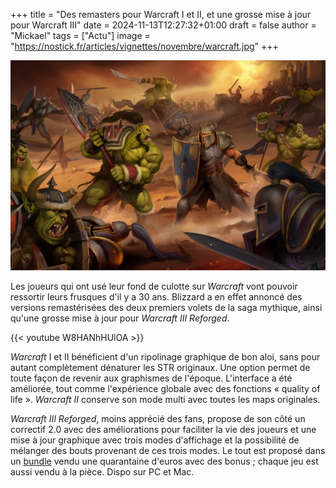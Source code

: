 +++
title = "Des remasters pour Warcraft I et II, et une grosse mise à jour pour Warcraft III"
date = 2024-11-13T12:27:32+01:00
draft = false
author = "Mickael"
tags = ["Actu"]
image = "https://nostick.fr/articles/vignettes/novembre/warcraft.jpg"
+++

![Warcraft](warcraft.jpg "")

Les joueurs qui ont usé leur fond de culotte sur *Warcraft* vont pouvoir ressortir leurs frusques d'il y a 30 ans. Blizzard a en effet annoncé des versions remastérisées des deux premiers volets de la saga mythique, ainsi qu'une grosse mise à jour pour *Warcraft III Reforged*.

{{< youtube W8HANhHUlOA >}} 

*Warcraft* I et II bénéficient d'un ripolinage graphique de bon aloi, sans pour autant complètement dénaturer les STR originaux. Une option permet de toute façon de revenir aux graphismes de l'époque. L'interface a été améliorée, tout comme l'expérience globale avec des fonctions « quality of life ». *Warcraft II* conserve son mode multi avec toutes les maps originales.

*Warcraft III Reforged*, moins apprécié des fans, propose de son côté un correctif 2.0 avec des améliorations pour faciliter la vie des joueurs et une mise à jour graphique avec trois modes d'affichage et la possibilité de mélanger des bouts provenant de ces trois modes. Le tout est proposé dans un [bundle](https://us.shop.battle.net/fr-fr/product/warcraft-remastered-battle-chest) vendu une quarantaine d'euros avec des bonus ; chaque jeu est aussi vendu à la pièce. Dispo sur PC et Mac.